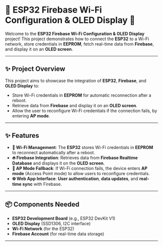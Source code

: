 # 🌟 **ESP32 Firebase Wi-Fi Configuration & OLED Display** 🌟

Welcome to the **ESP32 Firebase Wi-Fi Configuration & OLED Display** project! This project demonstrates how to connect the **ESP32** to a Wi-Fi network, store credentials in **EEPROM**, fetch real-time data from **Firebase**, and display it on an **OLED screen**.

---

## ✨ **Project Overview**

This project aims to showcase the integration of **ESP32**, **Firebase**, and **OLED Display** to:
- Store Wi-Fi credentials in **EEPROM** for automatic reconnection after a reboot.
- Retrieve data from **Firebase** and display it on an **OLED screen**.
- Allow the user to reconfigure Wi-Fi credentials if the connection fails, by entering **AP mode**.

---

## ✨ **Features**

- **📶 Wi-Fi Management**: The **ESP32** stores Wi-Fi credentials in **EEPROM** to reconnect automatically after a reboot.
- **🔥 Firebase Integration**: Retrieves data from **Firebase Realtime Database** and displays it on the **OLED screen**.
- **🔄 AP Mode Fallback**: If Wi-Fi connection fails, the device enters **AP mode** (Access Point mode) to allow users to reconfigure credentials.
- **🌐 Web App Interface**: **User authentication**, **data updates**, and **real-time sync** with Firebase.

---

## 📦 **Components Needed**

- **ESP32 Development Board** (e.g., ESP32 DevKit V1)
- **OLED Display** (SSD1306, I2C interface)
- **Wi-Fi Network** (for the ESP32)
- **Firebase Account** (for real-time data storage)

---



